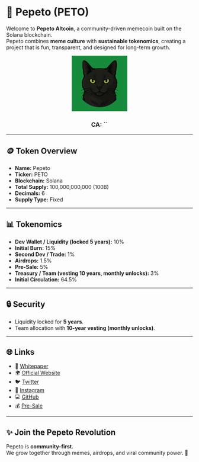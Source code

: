 
# 🐾 Pepeto (PETO)

Welcome to **Pepeto Altcoin**, a community-driven memecoin built on the Solana blockchain.  
Pepeto combines **meme culture** with **sustainable tokenomics**, creating a project that is fun, transparent, and designed for long-term growth.  

<div align="center">

<img src="assets/logo.png" width="150">

### CA: ``
</div>

---

## 🪙 Token Overview
- **Name:** Pepeto  
- **Ticker:** PETO  
- **Blockchain:** Solana  
- **Total Supply:** 100,000,000,000 (100B)  
- **Decimals:** 6  
- **Supply Type:** Fixed  

---

## 📊 Tokenomics
- **Dev Wallet / Liquidity (locked 5 years):** 10%  
- **Initial Burn:** 15%  
- **Second Dev / Trade:** 1%  
- **Airdrops:** 1.5%  
- **Pre-Sale:** 5%  
- **Treasury / Team (vesting 10 years, monthly unlocks):** 3%  
- **Initial Circulation:** 64.5%  

---

## 🔒 Security
- Liquidity locked for **5 years**.  
- Team allocation with **10-year vesting (monthly unlocks)**.  

---

## 🌐 Links
- 📄 [Whitepaper](https://pepetoaltcoin.github.io/whitepaper)  
- 🌍 [Official Website](https://pepetoaltcoin.github.io)  
- 🐦 [Twitter](https://x.com/PepetoAltCoin)  
- 📸 [Instagram](https://www.instagram.com/pepetoaltcoin/)   
- 💻 [GitHub](https://github.com/pepetoaltcoin)  
- 💰 [Pre-Sale](https://pepetoaltcoin.github.io/presale)
---

## ✨ Join the Pepeto Revolution
Pepeto is **community-first**.  
We grow together through memes, airdrops, and viral community power. 🐾  
